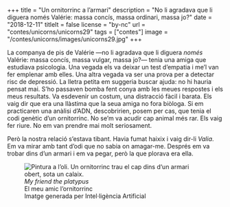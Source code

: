 +++
title = "Un ornitorrinc a l’armari"
description = "No li agradava que li diguera només Valérie: massa concís, massa ordinari, massa jo?"
date = "2018-12-11"
titleIt = false
license = "by-nc"
url = "contes/unicorns/unicorns29"
tags = ["contes"]
image = "/contes/unicorns/images/unicorns29.jpg"
+++

La companya de pis de Valérie —no li agradava que li diguera *només* Valérie: massa concís, massa vulgar, massa jo?— tenia una amiga que estudiava psicologia. Una vegada els va deixar un test d’empatia i me’l van fer emplenar amb elles. Una altra vegada va ser una prova per a detectar risc de depressió. La lletra petita em suggeria buscar ajuda: no hi hauria pensat mai. S’ho passaven bomba fent conya amb les meues respostes i els meus resultats. Va esdevenir un costum, una distracció fàcil i barata. Els vaig dir que era una llàstima que la seua amiga no fora biòloga. Si em practicaren una anàlisi d’ADN, descobririen, posem per cas, que tenia el codi genètic d’un ornitorrinc. No se’m va acudir cap animal més rar. Els vaig fer riure. No em van prendre mai molt seriosament.

Però la nostra relació s’estava tibant. Havia fumat haixix i vaig dir-li *Valia*. Em va mirar amb tant d’odi que no sabia on amagar-me. Després em va trobar dins d’un armari i em va pegar, però la que plorava era ella.

<figure class="illustration"><img src="/contes/unicorns/images/unicorns29.jpg" alt="Pintura a l’oli. Un ornitorrinc trau el cap dins d‘un armari obert, sota un calaix."><figcaption><em>My friend the platypus</em><br>El meu amic l’ornitorrinc<br><span class="ai-disclaimer">Imatge generada per Intel·ligència Artificial</span></figcaption></figure>

